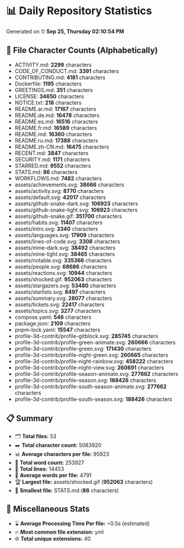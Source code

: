 # 📊 Daily Repository Statistics
Generated on ⏰ **Sep 25, Thursday 02:10:54 PM**

## 📂 File Character Counts (Alphabetically)
- ACTIVITY.md: **2299** characters
- CODE_OF_CONDUCT.md: **3391** characters
- CONTRIBUTING.md: **4181** characters
- Dockerfile: **1195** characters
- GREETINGS.md: **351** characters
- LICENSE: **34650** characters
- NOTICE.txt: **218** characters
- README.ar.md: **17167** characters
- README.de.md: **16478** characters
- README.es.md: **16516** characters
- README.fr.md: **16589** characters
- README.md: **16360** characters
- README.ru.md: **17388** characters
- README.zh-CN.md: **16475** characters
- RECENT.md: **3847** characters
- SECURITY.md: **1171** characters
- STARRED.md: **9552** characters
- STATS.md: **86** characters
- WORKFLOWS.md: **7482** characters
- assets/achievements.svg: **38666** characters
- assets/activity.svg: **8770** characters
- assets/default.svg: **42017** characters
- assets/github-snake-dark.svg: **106923** characters
- assets/github-snake-light.svg: **106923** characters
- assets/github-snake.gif: **351700** characters
- assets/habits.svg: **11407** characters
- assets/intro.svg: **3340** characters
- assets/languages.svg: **17909** characters
- assets/lines-of-code.svg: **3308** characters
- assets/mine-dark.svg: **38492** characters
- assets/mine-light.svg: **38465** characters
- assets/notable.svg: **335366** characters
- assets/people.svg: **68686** characters
- assets/reactions.svg: **10944** characters
- assets/shocked.gif: **952063** characters
- assets/stargazers.svg: **53480** characters
- assets/starlists.svg: **8497** characters
- assets/summary.svg: **28077** characters
- assets/tickets.svg: **22417** characters
- assets/topics.svg: **3277** characters
- compose.yaml: **546** characters
- package.json: **2109** characters
- pnpm-lock.yaml: **15547** characters
- profile-3d-contrib/profile-gitblock.svg: **285745** characters
- profile-3d-contrib/profile-green-animate.svg: **260666** characters
- profile-3d-contrib/profile-green.svg: **171430** characters
- profile-3d-contrib/profile-night-green.svg: **260665** characters
- profile-3d-contrib/profile-night-rainbow.svg: **458222** characters
- profile-3d-contrib/profile-night-view.svg: **260691** characters
- profile-3d-contrib/profile-season-animate.svg: **277662** characters
- profile-3d-contrib/profile-season.svg: **188426** characters
- profile-3d-contrib/profile-south-season-animate.svg: **277662** characters
- profile-3d-contrib/profile-south-season.svg: **188426** characters

## 📋 Summary
- 🗂️ **Total files:** 53
- ✒️ **Total character count:** 5083920
- 📊 **Average characters per file:** 95923
- 📝 **Total word count:** 253927
- 🧾 **Total lines:** 14453
- 📐 **Average words per file:** 4791
- 🏆 **Largest file:** assets/shocked.gif (**952063** characters)
- 🥉 **Smallest file:** STATS.md (**86** characters)

## 🌟 Miscellaneous Stats
- ⌛ **Average Processing Time Per file:** ~0.5s (estimated)
- 🔥 **Most common file extension:** yml
- 🌐 **Total unique extensions:** 40
